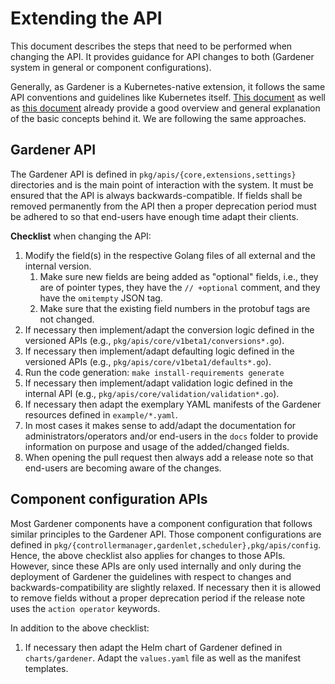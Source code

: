 # Extending the API

This document describes the steps that need to be performed when changing the API.
It provides guidance for API changes to both (Gardener system in general or component configurations).

Generally, as Gardener is a Kubernetes-native extension, it follows the same API conventions and guidelines like Kubernetes itself.
[This document](https://github.com/kubernetes/community/blob/master/contributors/devel/sig-architecture/api-conventions.md) as well as [this document](https://github.com/kubernetes/community/blob/master/contributors/devel/sig-architecture/api_changes.md) already provide a good overview and general explanation of the basic concepts behind it.
We are following the same approaches.

## Gardener API

The Gardener API is defined in `pkg/apis/{core,extensions,settings}` directories and is the main point of interaction with the system.
It must be ensured that the API is always backwards-compatible.
If fields shall be removed permanently from the API then a proper deprecation period must be adhered to so that end-users have enough time adapt their clients.

**Checklist** when changing the API:

1. Modify the field(s) in the respective Golang files of all external and the internal version.
    1. Make sure new fields are being added as "optional" fields, i.e., they are of pointer types, they have the `// +optional` comment, and they have the `omitempty` JSON tag.
    1. Make sure that the existing field numbers in the protobuf tags are not changed.
1. If necessary then implement/adapt the conversion logic defined in the versioned APIs (e.g., `pkg/apis/core/v1beta1/conversions*.go`).
1. If necessary then implement/adapt defaulting logic defined in the versioned APIs (e.g., `pkg/apis/core/v1beta1/defaults*.go`).
1. Run the code generation: `make install-requirements generate`
1. If necessary then implement/adapt validation logic defined in the internal API (e.g., `pkg/apis/core/validation/validation*.go`).
1. If necessary then adapt the exemplary YAML manifests of the Gardener resources defined in `example/*.yaml`.
1. In most cases it makes sense to add/adapt the documentation for administrators/operators and/or end-users in the `docs` folder to provide information on purpose and usage of the added/changed fields.
1. When opening the pull request then always add a release note so that end-users are becoming aware of the changes.

## Component configuration APIs

Most Gardener components have a component configuration that follows similar principles to the Gardener API.
Those component configurations are defined in `pkg/{controllermanager,gardenlet,scheduler},pkg/apis/config`.
Hence, the above checklist also applies for changes to those APIs.
However, since these APIs are only used internally and only during the deployment of Gardener the guidelines with respect to changes and backwards-compatibility are slightly relaxed.
If necessary then it is allowed to remove fields without a proper deprecation period if the release note uses the `action operator` keywords.

In addition to the above checklist:

1. If necessary then adapt the Helm chart of Gardener defined in `charts/gardener`. Adapt the `values.yaml` file as well as the manifest templates.
